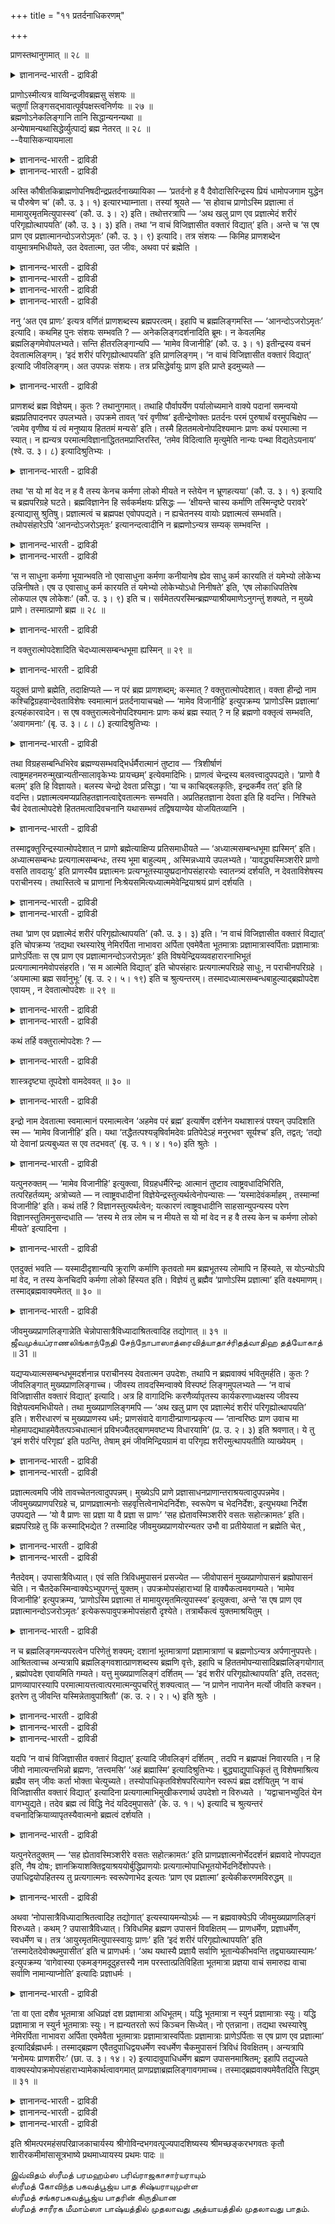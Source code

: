 +++
title = "११ प्रतर्दनाधिकरणम्"

+++

प्राणस्तथानुगमात् ॥ २८ ॥  
<details><summary>ज्ञानानन्द-भारती - द्राविडी</summary>

प्राणस्तदाअनुगमात् ॥ २८ ॥
</details>

प्राणोऽस्मीत्यत्र वाय्विन्द्रजीवब्रह्मसु संशयः ॥  
चतुर्णां लिङ्गसद्भावात्पूर्वपक्षस्त्वनिर्णयः ॥ २७ ॥  
ब्रह्मणोऽनेकलिङ्गानि तानि सिद्धान्यनन्यथा ॥  
अन्येषामन्यथासिद्धेर्व्युत्पाद्यं ब्रह्म नेतरत् ॥ २८ ॥  
--वैयासिकन्यायमाला

<details><summary>ज्ञानानन्द-भारती - द्राविडी</summary>

"पिराणऩाग इरुक्किऱेऩ्" ऎऩ्ऱविडत्तिल् सॊल्लप् पडुवदु वायुवा? इन्दिरऩा? जीवऩा? पिरह्ममा? ऎऩ्ऱु संसयम्। नाऩ्गिऱ्कुम् लिङ्गम् इरुप्पदाल् निर्णयिक्क मुडियादु ऎऩ्ऱुबूर्वबक्षम्।
</details>

<details><summary>ज्ञानानन्द-भारती - द्राविडी</summary>

पिरह्मत्तैक् काट्टुम् लिङ्गङ्गळ् पल इरुक्किऩ्ऱऩ। अवै वेऱु विदमाऩाल् पॊरुन्दादु। मऱ्ऱ लिङ्गङ्गळैयो वेऱु विदमाग (पिरह्मत्तिल्) पॊरुत्त मुडियुम्। आगैयाल् सॊल्लप्पडुवदु पिरह्ममे वेऱु ऎदुवुमिल्लै।
</details>

अस्ति कौषीतकिब्राह्मणोपनिषदीन्द्रप्रतर्दनाख्यायिका — ‘प्रतर्दनो ह वै दैवोदासिरिन्द्रस्य प्रियं धामोपजगाम युद्धेन च पौरुषेण च’ (कौ. उ. ३। १) इत्यारभ्याम्नाता। तस्यां श्रूयते — ‘स होवाच प्राणोऽस्मि प्रज्ञात्मा तं मामायुरमृतमित्युपास्स्व’ (कौ. उ. ३। २) इति। तथोत्तरत्रापि — ‘अथ खलु प्राण एव प्रज्ञात्मेदं शरीरं परिगृह्योत्थापयति’ (कौ. उ. ३। ३) इति। तथा ‘न वाचं विजिज्ञासीत वक्तारं विद्यात्’ इति। अन्ते च ‘स एष प्राण एव प्रज्ञात्मानन्दोऽजरोऽमृतः’ (कौ. उ. ३। ९) इत्यादि। तत्र संशयः — किमिह प्राणशब्देन वायुमात्रमभिधीयते, उत देवतात्मा, उत जीवः, अथवा परं ब्रह्मेति ।

<details><summary>ज्ञानानन्द-भारती - द्राविडी</summary>

(तिवोदासरुडैय पुत्तिरऩाऩ पिरदर्दऩऩ् इन्दिर लोगम् पोऩाऩ्। युत्तत्तिल् तऩक्कुप् पेरुदवि सॆय्द पिरदर्दऩऩिडम् मिगवुम् पिरीदिगॊण्ड इन्दिरऩ् नाऩ् उऩक्कु वरम् कॊडुक्किऱेऩ्। उऩक्कु ऎऩ्ऩ वेण्डुमो केळ्' ऎऩ्ऱाऩ् इदैक् केट्ट पिरदर्दऩऩ् 'मऩुष्यऩुक्कु ऎदै मिगवुम् हिदमाग नीर् ऎण्णुगिऱीरो अदै नीरे आलोसित्तु तीर्माऩित्तु ऎऩक्कु वरमागक्कॊडुम्, ऎऩ्ऱु सॊऩ्ऩाऩ्। अप्पॊऴुदु इन्दिरऩ् पिरदर्त्तऩऩुक्कु ‘ऎऩ्ऩैये अऱिन्दु कॊळ्। इदुदाऩ् मऩिदऩुक्कु मिगवुम् हिदमाग निऩैक्किऱेऩ्' ऎऩ्ऱु कूऱि मेलुम् उबदेसम् सॆय्गिऱाऩ्। 'नाऩ् पिराणऩाऩ पिरक्ञात्मावाग इरुक्किऱेऩ्। ऎऩ्ऩै आयुस् अमिरुदम् ऎऩ्ऱु उबासऩम् सॆय्' ऎऩ्ऱु इङ्गु पिराणबदत्ताल् कूऱप्पडुवदु वायुवा? इन्दिर तेवदैया? जीवऩा? पिरह्ममा? ऎऩ्ऱु सन्देहम्। इन्द नाल्वरुडैय लिङ्गङ्गळुम् इरुप्पदाल् इङ्गु तीर्माऩिक्क मुडियादु ऎऩ्ऱु पूर्वबक्षम्।
</details>

<details><summary>ज्ञानानन्द-भारती - द्राविडी</summary>

प्रह्म विषयमायुम् अनेगलिङ्गङ्गळ् इरुप्पदालुम् इवै प्रह्मम्। तविर वेऱु ऒरु इडत्तिलुम् पॊरुन्दाददालुम् मऱ्ऱवऱ्ऱिऩ् लिङ्गङ्गळ् पिरह्मत्तिलुम् पॊरुन्दक्कूडियदालुम् इङ्गु पिराण सप्तत्ताल् कुऱिप्पिडप्पडुवदु प्रह्मम्दाऩ् ऎऩ्ऱु सित्तान्दम्)।
</details>

<details><summary>ज्ञानानन्द-भारती - द्राविडी</summary>

कौषीदगी पिराह्मणत्तिलुळ्ळ उबनिषत्तिल् इन्दिरऩ् पिरदर्दऩऩ् विषयमाग कदैयिरुक्किऱदु; 'तिवोदासऩुडैय पुत्तिरऩ् पिरदर्दऩऩ् युत्तत् तिऩालुम् पौरुषत्तिऩालुम् इन्दिरऩुडैय पिरियमाऩ इडम् पोय्च्चेर्न्दाऩ्' ऎऩ्ऱु आरम्बित्तु सॊल्लप् पट्टिरुक्किऱदु। अदिल् ‘अवऩ्’ (इन्दिरऩ्) सॊऩ्ऩाऩ्- नाऩ् पिराणऩाग अऱिवु स्वरूबमाऩ आत्मावाग इरुक्किऱेऩ्। अव्विदमुळ्ळ ऎऩ्ऩै आयुस् अमिरुदम् ऎऩ्ऱु उबासऩै सॆय्' ऎऩ्ऱुम्, अप्पडिये मेलेयुम् ‘अऱिवु स्वरूबमाऩ आत्मावागिय पिराणऩे अल्लवा इन्द सरीरत्तै ऎडुत्तुनिऱुत्तुगिऱदु' (कौषीदगी ३-१२,३) ऎऩ्ऱुम्, अप्पडिये ‘वाक्कै अऱिन्दुगॊळ्ळादे, पेसुगिऱवऩै अऱियवुम्' ऎऩ्बदुम् मुदलाऩदुम्, कडैसियिलुम् ‘अऱिवु स्वरूबमाऩ आत्मावागिय अन्द इन्द पिराणऩे आऩन्दम्, जरैयिल्लाददु, मरणमिल्लाददु' (कौषीदगी ३-८) ऎऩ्बदु मुदलाऩदुम्, सॊल्लप्पडुगिऱदु।
</details>

<details><summary>ज्ञानानन्द-भारती - द्राविडी</summary>

अङ्गे सन्देहम्: इङ्गु पिराणऩ् ऎऩ्ऱ सप्तत्तिऩाल् वॆऱुम् वायु सॊल्लप्पडुगिऱदा, अल्लदु इन्दिर तेवदैया अल्लदु जीवऩा, अल्लदु परप्रह्ममा ऎऩ्ऱु।
</details>

ननु ‘अत एव प्राणः’ इत्यत्र वर्णितं प्राणशब्दस्य ब्रह्मपरत्वम्। इहापि च ब्रह्मलिङ्गमस्ति — ‘आनन्दोऽजरोऽमृतः’ इत्यादि। कथमिह पुनः संशयः सम्भवति ? — अनेकलिङ्गदर्शनादिति ब्रूमः। न केवलमिह ब्रह्मलिङ्गमेवोपलभ्यते। सन्ति हीतरलिङ्गान्यपि — ‘मामेव विजानीहि’ (कौ. उ. ३। १) इतीन्द्रस्य वचनं देवतात्मलिङ्गम्। ‘इदं शरीरं परिगृह्योत्थापयति’ इति प्राणलिङ्गम्। ‘न वाचं विजिज्ञासीत वक्तारं विद्यात्’ इत्यादि जीवलिङ्गम्। अत उपपन्नः संशयः। तत्र प्रसिद्धेर्वायुः प्राण इति प्राप्ते इदमुच्यते —

<details><summary>ज्ञानानन्द-भारती - द्राविडी</summary>

पिराण सप्तत्तिऱ्कु पिरह्मबरमायिरुक्कुम् तऩ्मै, ‘अदिऩालेये पिराणऩ्' (सूत्रम् २३) ऎऩ्ऱविडत्तिल् सॊल्लप्पट्टुविट्टदे? इङ्गेयुम् आऩन्दम् जरैयऱ्ऱदु, मरणमऱ्ऱदु ऎऩ्बदु मुदलाऩ पिरह्मलिङ्गमुम् इरुक्किऱदे? इङ्गु मऱुबडियुम् संसयम् ऎप्पडि एऱ्पडमुडियुम्? ऎऩ्ऱाल्, पलविद लिङ्गङ्गळ् काण्बदाल् ऎऩ्ऱु सॊल्गिऱोम्। इङ्गु वॆऱुम् पिरह्मलिङ्गम् मात्तिरम् काणविल्लै। मऱ्ऱवैगळिऩ् लिङ्गङ्गळुम् इङ्गे इरुक्किऩ्ऱऩ अल्लवा? “ऎऩ्ऩैये अऱिन्दुगॊळ् (३-१) ऎऩ्ऱुळ्ळ इन्दिरऩुडैय वसऩम् तेवदात्माविऱ्कु लिङ्गम्। इन्द सरीरत्तै ऎडुत्तु निऱुत्तुगिऱदु ऎऩ्बदु पिराणऩुक्कु लिङ्गम्। “वाक्कै अऱिन्दु कॊळ्ळादे। पेसुगिऱवऩै अऱियवुम्" ऎऩ्बदु मुदलियदु जीवऩुक्कु लिङ्गम् आगैयाल् संसयम् न्यायम्। अदिल् पिरसित्तियिरुप् पदाल् पिराणऩ् ऎऩ्बदु वायु ऎऩ्ऱु वरुम्बोदु सॊल्लप्पडुगिऱदु।
</details>

प्राणशब्दं ब्रह्म विज्ञेयम्। कुतः ? तथानुगमात्। तथाहि पौर्वापर्येण पर्यालोच्यमाने वाक्ये पदानां समन्वयो ब्रह्मप्रतिपादनपर उपलभ्यते। उपक्रमे तावत् ‘वरं वृणीष्व’ इतीन्द्रेणोक्तः प्रतर्दनः परमं पुरुषार्थं वरमुपचिक्षेप — ‘त्वमेव वृणीष्व यं त्वं मनुष्याय हिततमं मन्यसे’ इति। तस्मै हिततमत्वेनोपदिश्यमानः प्राणः कथं परमात्मा न स्यात्। न ह्यन्यत्र परमात्मविज्ञानाद्धिततमप्राप्तिरस्ति, ‘तमेव विदित्वाति मृत्युमेति नान्यः पन्था विद्यतेऽयनाय’ (श्वे. उ. ३। ८) इत्यादिश्रुतिभ्यः ।

<details><summary>ज्ञानानन्द-भारती - द्राविडी</summary>

पिराणऩ् ऎऩ्ऱसप्तत्तिऩाल् सॊल्लप्पडुवदु पिरह्मम् ऎऩ्ऱु अऱियवेण्डुम्, एऩ्? ‘अव्विदम् ऒत्तु वरुवदाल्' अप्पडिये मुऩ्बिऩ् आलोसिक्कुम् पोदु वाक्कियत्तिलुळ्ळ पदङ्गळिऩ् अर्त्तङ्गळ् ऒत्तिरुप् पदाल् पिरह्मत्तै ऎडुत्तुच्चॊल्वदागवे अऱियप् पडुगिऱदु। आरम्बत्तिलो ‘वरम् केट्टुक्कॊळ्' ऎऩ्ऱु इन्दिरऩाल् सॊल्लप्पट्ट पिरदर्दऩऩ् उत्तममाऩ पुरुषार्त्तत्तै वरमागक् कण्डाऩ्,’ ‘मऩुष्यऩुक्कु उत्तममाऩ हिदमाग ताङ्गळ् ऎदै निऩैक्किऱीर्गळो अदै ताङ्गळे ऎऩक्काग वरित्तुक्कॊळ्ळवुम्', ऎऩ्ऱु। अवऩुक्कु उत्तममाऩ हिदमाग उबदेसिक्कप्पडुम् पिराणऩ् परमात्मा इल्लामल् ऎप्पडियिरुक्कमुडियुम्? परमात्माविऩ् ञाऩत्तै तविर वेऱु इडत्तिल् उत्तममाऩ हिदम् अडैवदु किडैयादु ऎऩ्ऱु पिरसित्तम्, अवरैये अऱिन्दु मरणत्तैक् कडक्किऱाऩ्, (मोक्षत्तै) अडैवदऱ्कु वेऱुवऴि किडैयादु’ (सुवेदा ३-८) ऎऩ्बदु मुदलाऩ सुरुदिगळिऩाल्।
</details>

तथा ‘स यो मां वेद न ह वै तस्य केनच कर्मणा लोको मीयते न स्तेयेन न भ्रूणहत्यया’ (कौ. उ. ३। १) इत्यादि च ब्रह्मपरिग्रहे घटते। ब्रह्मविज्ञानेन हि सर्वकर्मक्षयः प्रसिद्धः — ‘क्षीयन्ते चास्य कर्माणि तस्मिन्दृष्टे परावरे’ इत्याद्यासु श्रुतिषु। प्रज्ञात्मत्वं च ब्रह्मपक्ष एवोपपद्यते। न ह्यचेतनस्य वायोः प्रज्ञात्मत्वं सम्भवति। तथोपसंहारेऽपि ‘आनन्दोऽजरोऽमृतः’ इत्यानन्दत्वादीनि न ब्रह्मणोऽन्यत्र सम्यक् सम्भवन्ति ।

<details><summary>ज्ञानानन्द-भारती - द्राविडी</summary>

अप्पडिये “ऎन्द अवऩ् ऎऩ्ऩै अऱिगिऱाऩो, अवऩुडैय लोगम् (मोक्षम्), ऎव्विद कर्मावि ऩालेयुम् कॆडुक्कप्पडुवदिल्लै, तिरुट्टिऩालुम् इल्लै, कर्प्पत्तै सेदिप्पदिऩालुम् इल्लै” (कौषीदगी ३-१) ऎऩ्बदु मुदलाऩदुम् पिरह्मत्तै ऎडुत्तुक्कॊण्डाल्दाऩ् पॊरुन्दुम्। पिरह्म ञाऩत्तिऩालो ऎल्ला कर्माक्कळुक्कुम् नासमॆऩ्बदु पिरसित्तम्। "अन्द मेलुक्कुम् मेलाऩ अदु अऱियप्पट्टाल् इवऩुडैय कर्माक्कळ् क्षयित्तु विडुगिऩ्ऱऩ" (मुण्डग २-२-८) ऎऩ्बदु मुदलाऩ सुरुदिगळिल्
</details>

<details><summary>ज्ञानानन्द-भारती - द्राविडी</summary>

अऱिवै स्वरूबमायुडैय तऩ्मैयुम् पिरह्मम् ऎऩ्गिऱबक्षत्तिल्दाऩ् पॊरुत्तमागुम्। असेदऩमायुळ्ळ वायुविऱ्कु अऱिवै स्वरूबमायुडैय तऩ्मै सम्बविक्कादु अल्लवा? अप्पडिये मुडिविलुम् ‘आऩन्दम्, जरैयऱ्ऱदु, मरणमऱ्ऱदु’ ऎऩ्ऱु आऩन्दमायिरुक्कुम् तऩ्मै मुदलियवै पिरह्मत् तिऱ्कु वेऱायुळ्ळ इडत्तिल् सम्बविक्कादु।
</details>

‘स न साधुना कर्मणा भूयान्भवति नो एवासाधुना कर्मणा कनीयानेष ह्येव साधु कर्म कारयति तं यमेभ्यो लोकेभ्य उन्निनीषते। एष उ एवासाधु कर्म कारयति तं यमेभ्यो लोकेभ्योऽधो निनीषते’ इति, ‘एष लोकाधिपतिरेष लोकपाल एष लोकेशः’ (कौ. उ. ३। ९) इति च। सर्वमेतत्परस्मिन्ब्रह्मण्याश्रीयमाणेऽनुगन्तुं शक्यते, न मुख्ये प्राणे। तस्मात्प्राणो ब्रह्म ॥ २८ ॥

<details><summary>ज्ञानानन्द-भारती - द्राविडी</summary>

'अवर् नल्ल कर्माविऩाल् पॆरियवरावदिल्लै, कॆट्ट कर्माविऩालुम् सिऱियवरावदिल्लै। ऎवऩै इन्द लोगङ्गळिलिरुन्दु मेले अऴैत्तुच् चॆल्ल निऩैक्किऱारो, अवऩै इवर्दाऩ् नल्ल कर्मावैच् चॆय्युम्बडि सॆय्गिऱार्। ऎवऩै इन्द लोगङ्गळि लिरुन्दु कीऴे अऴैत्तुच्चॆल्ल निऩैक्किऱारो, इवरेदाऩ् कॆट्ट कर्मावै सॆय्युम्बडिच् चॆय्गिऱार्' ऎऩ्ऱुम् ‘इवर् लोगङ्गळुक्कु अदिबदि, इवर् लोगङ्गळुक्कु ईसुवरर्' (कौषीदगी ३-८) ऎऩ्ऱुम् इदु ऎल्लाम् परबिरह्मत्तै ऎडुत्तुक्कॊण्डाल्दाऩ् ऒत्तुप्पोगमुडियुम्; मुक्कियमाऩ पिराणऩै ऎडुत्तुक् कॊण्डाल् मुडियादु। आगैयाल् 'पिराणऩ्' ऎऩ्बदु पिरह्मम्।
</details>

न वक्तुरात्मोपदेशादिति चेदध्यात्मसम्बन्धभूमा ह्यस्मिन् ॥ २९ ॥  
<details><summary>ज्ञानानन्द-भारती - द्राविडी</summary>

न वक्तुरात्मोबदेसादिदि सेदत्यात्मसम्बन्दबूमाह्यसमिन् ॥ २९ ॥
</details>

यदुक्तं प्राणो ब्रह्मेति, तदाक्षिप्यते — न परं ब्रह्म प्राणशब्दम्; कस्मात् ? वक्तुरात्मोपदेशात्। वक्ता हीन्द्रो नाम कश्चिद्विग्रहवान्देवताविशेषः स्वमात्मानं प्रतर्दनायाचचक्षे — ‘मामेव विजानीहि’ इत्युपक्रम्य ‘प्राणोऽस्मि प्रज्ञात्मा’ इत्यहंकारवादेन। स एष वक्तुरात्मत्वेनोपदिश्यमानः प्राणः कथं ब्रह्म स्यात् ? न हि ब्रह्मणो वक्तृत्वं सम्भवति, ‘अवागमनाः’ (बृ. उ. ३। ८। ८) इत्यादिश्रुतिभ्यः ।

<details><summary>ज्ञानानन्द-भारती - द्राविडी</summary>

पूर्वबक्षम्: पिराणऩ् ऎऩ्बदु पिरह्मम् ऎऩ्ऱु ऎदु सॊल्लप्पट्टदो, अदु आक्षेबिक्कप्पडुगिऱदु। पिराणसप्तत्ताल् सॊल्लप्पडुवदु परबिरह्मम् इल्लै। एऩ्? सॊल्लुगिऱवऩुडैय आत्मावै उबदेसित् तिरुप्पदाल् सॊल्लुगिऱवऩ्, इन्दिरऩ् ऎऩ्ऱु पिरसित्तमाऩ सरीरत्तुडऩ् कूडिय कुऱिप्पिट्ट ऒरु तेवदै, इवऩ् ‘ऎऩ्ऩैये उबासऩै सॆय्' ऎऩ्ऱु आरम्बित्तु 'ञाऩस्वरूबमागिय पिराणऩाग नाऩ् इरुक् किऱेऩ्' ऎऩ्ऱु नाऩ् ऎऩ्ऱु सॊल्लिक्कॊण्डु पिरदर्दऩ ऩुक्कु तऩ् आत्मावै सॊऩ्ऩाऩ्। सॊल्लुगिऱ वऩुडैय आत्मावाग उबदेसिक्कप्पडुम् पिराणऩागिय अन्द इवऩे पिरह्ममाग ऎप्पडियिरुक्कमुडियुम्? पिरह्मत्तिऱ्को सॊल्लुगिऱवऩ् ऎऩ्ऱ तऩ्मै सम्बविक्कादु, 'वाक्कु इल्लादवर्, मऩस् इल्लादवर्' (पिरुहत् ३-८-८) ऎऩ्बदु मुदलाऩ सुरुदिगळिलिरुन्दु।
</details>

तथा विग्रहसम्बन्धिभिरेव ब्रह्मण्यसम्भवद्भिर्धर्मैरात्मानं तुष्टाव — ‘त्रिशीर्षाणं त्वाष्ट्रमहनमरुन्मुखान्यतीन्सालावृकेभ्यः प्रायच्छम्’ इत्येवमादिभिः। प्राणत्वं चेन्द्रस्य बलवत्त्वादुपपद्यते। ‘प्राणो वै बलम्’ इति हि विज्ञायते। बलस्य चेन्द्रो देवता प्रसिद्धा। ‘या च काचिद्बलकृतिः, इन्द्रकर्मैव तत्’ इति हि वदन्ति। प्रज्ञात्मत्वमप्यप्रतिहतज्ञानत्वाद्देवतात्मनः सम्भवति। अप्रतिहतज्ञाना देवता इति हि वदन्ति। निश्चिते चैवं देवतात्मोपदेशे हिततमत्वादिवचनानि यथासम्भवं तद्विषयाण्येव योजयितव्यानि ।

<details><summary>ज्ञानानन्द-भारती - द्राविडी</summary>

अप्पडिये पिरह्मत्तिल् सम्बविक्सक्कूडाददाय् विक्रहत्तुडऩ् सम्बन्दमुळ्ळवैगळाय् उळ्ळ तर्मङ्गळिऩालेये 'त्वष्टाविऩ् पुत्तिरऩाऩ मूऩ्ऱु तलैयुळ्ळवऩै (विसुवरूबऩ् ऎऩ्ऱ पिराह्मणऩै) कॊऩ्ऱेऩ्; वेदान्द विसारम् सॆय्यादयदिगळै ओनाय्गळुक्कुक् कॊडुत्तेऩ् ऎऩ्ऱिव्विदम् मुदलाऩ वैगळाल् तऩ्ऩै स्तोत्तिरम् सॆय्दुगॊण्डाऩ्। इन्दिरऩुक्कु पलमुळ्ळवऩायिरुक्कुम् तऩ्मैयिरुप् पदाल् पिराणऩायिरुप्पदुम् पॊरुन्दुम्; 'पिराणऩे पलम्” ऎऩ्ऱु अऱियप्पडुगिऱदु; पलत्तिऱ्कु इन्दिरऩ् तेवदै ऎऩ्बदु पिरसित्तम्। एदावदु पलत्तिऩ् कार्यमाग इरुन्दाल् अदु इन्दिरऩुडैय सॆय्गैदाऩ् ऎऩ्ऱु (उलगत्तिलुम्) सॊल्लुगिऱार्गळ् अल्लवा? इव्विदम् तेवदात्मावुक्कुत्ताऩ् उबदेसमॆऩ्ऱु निच्चयिक्कुम् पोदु, उत्तममाऩ हिदम् मुदलाऩ वसऩङ्गळ् अदु विषयमाऩवै ताऩ् ऎऩ्ऱु उसिदम् पोल् सेर्त्तुक् कॊळ्ळ वेण्डियवै।
</details>

तस्माद्वक्तुरिन्द्रस्यात्मोपदेशात् न प्राणो ब्रह्मेत्याक्षिप्य प्रतिसमाधीयते — ‘अध्यात्मसम्बन्धभूमा ह्यस्मिन्’ इति। अध्यात्मसम्बन्धः प्रत्यगात्मसम्बन्धः, तस्य भूमा बाहुल्यम् , अस्मिन्नध्याये उपलभ्यते। ‘यावद्ध्यस्मिञ्शरीरे प्राणो वसति तावदायुः’ इति प्राणस्यैव प्रज्ञात्मनः प्रत्यग्भूतस्यायुष्प्रदानोपसंहारयोः स्वातन्त्र्यं दर्शयति, न देवताविशेषस्य पराचीनस्य। तथास्तित्वे च प्राणानां निःश्रेयसमित्यध्यात्ममेवेन्द्रियाश्रयं प्राणं दर्शयति ।

<details><summary>ज्ञानानन्द-भारती - द्राविडी</summary>

आगैयाल् सॊल्लुगिऱ इन्दिरऩुडैय आत्मावै उबदेसित्तिरुप्पदिऩाल् ‘पिराणऩ्’ ऎऩ्बदु पिरह्मम् इल्लै।
</details>

<details><summary>ज्ञानानन्द-भारती - द्राविडी</summary>

सित्तान्दम्: ऎऩ्ऱु आसेषिबित्तुविट्टु, “आत्मा विषयमाऩ सम्बन्दम् इदिल् अदिगमिरुप्पदाल्” ऎऩ्ऱु समादाऩम् सॊल्लप्पडुगिऱदु। 'आत्मा विषयमाऩ सम्बन्दम्', उळ्ळेयिरुक्कुम् पिरत्यगात्माविऩ् सम्बन्दम्। अदऱ्कु पूमा अदिगमायिरुप्पदु; इन्द अत्यायत्तिल् काणप्पडुगिऱदु। “ऎदुवरै इन्द सरीरत्तिल् पिराणऩ् वसिक्किऱाऩो, अदुवरै आयुस्” ऎऩ्ऱु ञाऩस्वरूबऩाऩ उळ्ळे इरुप्पदाऩ पिराणऩुक्के आयुसैक्कॊडुप्पदिलुम् निऱुत्तुवदिलुम् स्वादन्दिरि यत्तैक्काट्टुगिऱदु; वॆळियिलुळ्ळ ऒरुविद तेवदैक्कुम् इल्लै। अप्पडिये अदु इरुन्दाल्दाऩ् इन्दिरियङ्गळुक्कु क्षेमम् ऎऩ्ऱु सरीरसम्बन्दमागवे इन्दिरियङ्गळुक्कु आसिरयमाग पिराणऩैक्काट्टुगिऱदु।
</details>

तथा ‘प्राण एव प्रज्ञात्मेदं शरीरं परिगृह्योत्थापयति’ (कौ. उ. ३। ३) इति। ‘न वाचं विजिज्ञासीत वक्तारं विद्यात्’ इति चोपक्रम्य ‘तद्यथा रथस्यारेषु नेमिरर्पिता नाभावरा अर्पिता एवमेवैता भूतमात्राः प्रज्ञामात्रास्वर्पिताः प्रज्ञामात्राः प्राणेऽर्पिताः स एष प्राण एव प्रज्ञात्मानन्दोऽजरोऽमृतः’ इति विषयेन्द्रियव्यवहारारनाभिभूतं प्रत्यगात्मानमेवोपसंहरति। ‘स म आत्मेति विद्यात्’ इति चोपसंहारः प्रत्यगात्मपरिग्रहे साधुः, न पराचीनपरिग्रहे । ‘अयमात्मा ब्रह्म सर्वानुभूः’ (बृ. उ. २। ५। १९) इति च श्रुत्यन्तरम्। तस्मादध्यात्मसम्बन्धबाहुल्याद्ब्रह्मोपदेश एवायम् , न देवतात्मोपदेशः ॥ २९ ॥

<details><summary>ज्ञानानन्द-भारती - द्राविडी</summary>

अप्पडिये, “पिरक्ञात्मावाऩ पिराणऩ्दाऩ् इन्द सरीरत्तै ऎडुत्तु निऱुत्तुगिऱदु” ऎऩ्ऱुम्, “वाक्कै अऱिन्दु कॊळ्ळादे, पेसुगिऱवऩै अऱियवुम्" ऎऩ्ऱुम् आरम्बित्तु ‘ऎप्पडि रदत्तिऩुडैय आरक्काल्गळिल् नेमि (वट्टै) अमैक्कप् पट्टिरुक्किऱदो, आरक्काल्गळ् नाबियिल् (कुडत्तिल्) अमैक्कप्पट्टिरुक्किऩ्ऱऩवो, इप्पडिये इन्द ‘पूदमात्तिरैगळ्' 'पिरक्ञामात्तिरै कळिलुम्, पिरक्ञा मात्तिरैगळ् पिराणऩिलुम् अमैक्कप् पट्टिरुक्किऩ्ऱऩ। अन्द पिरक्ञात्मावाऩ इन्द पिराणऩे' आऩन्दम् जरैयऱ्ऱदु मरणमऱ्ऱदु' ऎऩ्ऱु विषयङ्गळ् इन्दिरियङ्गळ् इवैगळिऩ् वियव हारमागिय आरक्काल्गळुक्कु नाबि पोलुळ्ळ उळ्ळेयुळ्ळ आत्मावैये कडैसियिल् सॊल्लि मुडिक्किऱदु। ‘अवर् ऎऩ् आत्मा ऎऩ्ऱु अऱियवुम्' ऎऩ्ऱु मुडिप्पदुम् उळ्ळेयुळ्ळ आत्मावै ऎडुत्तुक् कॊण्डाल्दाऩ् सरियागुम्। वॆळियिलुळ्ळदै ऎडुत्तुक्कॊण्डाल् सरियागादु। 'इन्द आत्मा ऎल्ला वऱ्ऱैयुम् अऩुबविक्कुम् (ऎल्लावऱ्ऱिलुम् कूडवेयि रुक्कुम्) पिरह्मम्' ऎऩ्ऱु वेऱु सुरुदियुम् इरुक्किऱदु।
</details>

<details><summary>ज्ञानानन्द-भारती - द्राविडी</summary>

आगैयाल् आत्मा विषयमाऩ सम्बन्दम् अदिगमायिरुप्पदाल्, इदु पिरह्मत्तै उबदेसिप्पदु ताऩ्; तेवदात्माविऩ् उबदेसमिल्लै
</details>

कथं तर्हि वक्तुरात्मोपदेशः ? —

<details><summary>ज्ञानानन्द-भारती - द्राविडी</summary>

अप्पडियाऩाल्, सॊल्लुगिऱवऩ् तऩ्ऩैये उबदेसम् सॆय्ददु ऎप्पडि?
</details>

शास्त्रदृष्ट्या तूपदेशो वामदेववत् ॥ ३० ॥  
<details><summary>ज्ञानानन्द-भारती - द्राविडी</summary>

सास्त्रत्रुष्ट्या तूबदेसो वामदेववत् ॥ ३० ॥
</details>

इन्द्रो नाम देवतात्मा स्वमात्मानं परमात्मत्वेन ‘अहमेव परं ब्रह्म’ इत्यार्षेण दर्शनेन यथाशास्त्रं पश्यन् उपदिशति स्म — ‘मामेव विजानीहि’ इति। यथा ‘तद्धैतत्पश्यन्नृषिर्वामदेवः प्रतिपेदेऽहं मनुरभवꣳ सूर्यश्च’ इति, तद्वत्; ‘तद्यो यो देवानां प्रत्यबुध्यत स एव तदभवत्’ (बृ. उ. १। ४। १०) इति श्रुतेः ।

<details><summary>ज्ञानानन्द-भारती - द्राविडी</summary>

इन्दिरऩ् ऎऩ्ऱु पिरसित्तमायुळ्ळ तेवदात्मा आर्षमाऩ (जऩ्मसित्तमाऩ) ञाऩत्तिऩाल् 'नाऩे परबिरह्मम् ऎऩ्ऱु सास्तिरत्तिल् सॊल्लियबडि अऱिन्दवऩाय् तऩ् आत्मावै परमात्मावाग उबदेसम् सॆय्दाऩ्। 'ऎऩ्ऩैये अऱिन्दुगॊळ्' ऎऩ्ऱु। ऎप्पडि अन्द इदै अऱिन्द वामदेवरिषि नाऩ् मऩुवाग इरुन्देऩ्, सूर्यऩागवुम् इरुन्देऩ् ऎऩ्ऱु अऱिन्दार् ऎऩ्बदो, अदैप्पोल ‘अदै तेवर्गळुक्कुळ् ऎवर् ऎवर् अऱिन्दारो अवरे अदुवाग आगिविट्टार्' (पिरुहत् १-४-१०) ऎऩ्ऱ सुरुदियिऩाल्।
</details>

यत्पुनरुक्तम् — ‘मामेव विजानीहि’ इत्युक्त्वा, विग्रहधर्मैरिन्द्रः आत्मानं तुष्टाव त्वाष्ट्रवधादिभिरिति, तत्परिहर्तव्यम्; अत्रोच्यते — न त्वाष्ट्रवधादीनां विज्ञेयेन्द्रस्तुत्यर्थत्वेनोपन्यासः — ‘यस्मादेवंकर्माहम् , तस्मान्मां विजानीहि’ इति। कथं तर्हि ? विज्ञानस्तुत्यर्थत्वेन; यत्कारणं त्वाष्ट्रवधादीनि साहसान्युपन्यस्य परेण विज्ञानस्तुतिमनुसन्दधाति — ‘तस्य मे तत्र लोम च न मीयते स यो मां वेद न ह वै तस्य केन च कर्मणा लोको मीयते’ इत्यादिना ।

<details><summary>ज्ञानानन्द-भारती - द्राविडी</summary>

‘ऎऩ्ऩैये अऱिन्दुगॊळ्’ ’ऎऩ्ऱु सॊल्लि विट्टु, त्वष्टाविऩ् पुत्तिरऩै वदम् सॆय्ददु मुदलियवैगळाल् सरीर तर्मङ्गळोडु कूडवे इन्दिरऩ् तऩ्ऩै स्तोत्रम् सॆय्दुगॊण्डाऩे, ऎऩ्ऱु ऎदु सॊल्लप्पट्टदो, अदुवुम् परिहरिक्कप्पडवेण्डुम्। अदिल् सॊल्गिऱोम्। त्वष्टाविऩ् पुत्तिरऩैक् कॊऩ्ऱदु मुदलियवैगळिऩ् विस्तरिप्पु अऱिय वेण्डिय इन्दिरऩुडैय स्तुदियै पिरयोजऩमायु टैयदल्ल, ‘नाऩ् इव्विद कार्यम् सॆय्दवऩ् आगैयाल् ऎऩ्ऩै अऱिन्दुगॊळ्' ऎऩ्ऱु। अप्पडियाऩाल् ऎप्पडि? अऱिविऩ् स्तुदियै पिरयोजऩमायुडैयदाग। एऩॆऩ्ऱाल्, त्वाष्ट्रवदम् मुदलाऩ साहसमाऩ कार्यङ्गळै सॊल्लिविट्टु, मेलुळ्ळ वाक्कियत्तिऩाल् अऱिविऩुडैय स्तुदियै ऎडुत्तुक्काट्टुगिऱार्। “अव्विदमुळ्ळ ऎऩक्कु अव्विषयत्तिल् लोमम् कूडगॆडुदल् अडैयविल्लै। ऎवऩ् ऎऩ्ऩै अऱिगिऱाऩो अवऩुडैय लोगमुम् ऎव्विद कर्माविऩालुम् कॆडुबडादु ” ऎऩ्ऱु।
</details>

एतदुक्तं भवति — यस्मादीदृशान्यपि क्रूराणि कर्माणि कृतवतो मम ब्रह्मभूतस्य लोमापि न हिंस्यते, स योऽन्योऽपि मां वेद, न तस्य केनचिदपि कर्मणा लोको हिंस्यत इति। विज्ञेयं तु ब्रह्मैव ‘प्राणोऽस्मि प्रज्ञात्मा’ इति वक्ष्यमाणम्। तस्माद्ब्रह्मवाक्यमेतत् ॥ ३० ॥

<details><summary>ज्ञानानन्द-भारती - द्राविडी</summary>

इदु सॊऩ्ऩदाग आगिऱदु। इव्विदमाऩ क्रूरमाऩ कर्माक्कळै सॆय्दालुम् पिरह्ममागिविट्ट ऎऩक्कु लोमम् कूड ऎन्दक् कारणत्तिऩाल् हिंसिक्कप्पड विल्लैयो, अदऩाल् वेऱु ऎवऩ् ऎऩ्ऩै अऱिगिऱा ऩो अवऩुडैय लोगमुम् ऎव्विद कर्माविऩालुम् हिंसिक्कप्पडादु ऎऩ्ऱु। 'पिरक्ञात् मावागिय पिराण ऩाय् नाऩ् इरुक्किऱेऩ्' ऎऩ्ऱु उबदेसिक्कप्पोगुम् अऱिय वेण्डिय विषयमो पिरह्मम्दाऩ्। आगैयाल् इदु पिरह्मत्तैक् कुऱिक्कुम् वाक्कियम्।
</details>

जीवमुख्यप्राणलिङ्गान्नेति चेन्नोपासात्रैविध्यादाश्रितत्वादिह तद्योगात् ॥ ३१ ॥  
ஜீவமுக்யப்ராணலிங்காந்நேதி சேந்நோபாஸாத்ரைவித்யாதாச்ரிதத்வாதிஹ தத்யோகாத் ॥ 31 ॥

यद्यप्यध्यात्मसम्बन्धभूमदर्शनान्न पराचीनस्य देवतात्मन उपदेशः, तथापि न ब्रह्मवाक्यं भवितुमर्हति। कुतः ? जीवलिङ्गात् मुख्यप्राणलिङ्गाच्च। जीवस्य तावदस्मिन्वाक्ये विस्पष्टं लिङ्गमुपलभ्यते — ‘न वाचं विजिज्ञासीत वक्तारं विद्यात्’ इत्यादि। अत्र हि वागादिभिः करणैर्व्यापृतस्य कार्यकरणाध्यक्षस्य जीवस्य विज्ञेयत्वमभिधीयते। तथा मुख्यप्राणलिङ्गमपि — ‘अथ खलु प्राण एव प्रज्ञात्मेदं शरीरं परिगृह्योत्थापयति’ इति। शरीरधारणं च मुख्यप्राणस्य धर्मः; प्राणसंवादे वागादीन्प्राणान्प्रकृत्य — ‘तान्वरिष्ठः प्राण उवाच मा मोहमापद्यथाहमेवैतत्पञ्चधात्मानं प्रविभज्यैतद्बाणमवष्टभ्य विधारयामि’ (प्र. उ. २। ३) इति श्रवणात्। ये तु ‘इमं शरीरं परिगृह्य’ इति पठन्ति, तेषाम् इमं जीवमिन्द्रियग्रामं वा परिगृह्य शरीरमुत्थापयतीति व्याख्येयम् ।

<details><summary>ज्ञानानन्द-भारती - द्राविडी</summary>

पूर्वबक्षम्: आत्मा विषयमाऩ सम्बन्दम् अदिगमागक् काणुवदाल् वॆळियिलुळ्ळ तेवदात् मावैप्पऱ्ऱि उबदेसम् इल्लै ऎऩ्ऱिरुन्दबोदिलुम्, अप्पॊऴुदुम् कूड पिरह्मत्तैक् कुऱिक्कुम् वाक्कियमाग आगादु। एऩ्? जीवलिङ्गम् इरुप्पदिऩालुम्, मुक्किय पिराणलिङ्गम् इरुप्पदिऩालुम्। इन्द वाक्कियत्तिलो वॆगु तॆळिवाग जीवऩुडैय लिङ्गम् काणप्पडुगिऱदु, ‘वाक्कै अऱिन्दुगॊळ्ळादे, पेसुगिऱवऩै अऱियवुम्' ऎऩ्बदु मुदलाऩदु। इङ्गे वाक्कु मुदलाऩ करुविगळैक् कॊण्डु वेलै सॆय्गिऱ, सरीरम्, इन्दिरियम् इवैगळुक्कु यजमाऩऩाऩ जीवऩुक्कु अऱियप्पड वेण्डिय तऩ्मै सॊल्लप्पट्टिरुक्किऱदु।
</details>

<details><summary>ज्ञानानन्द-भारती - द्राविडी</summary>

अप्पडिये मुक्किय पिराणऩुडैय लिङ्गमुम् ‘पिरक्ञात्मावागिय पिराणऩ्दाऩ् इन्द सरीरत्तै ऎडुत्तु निऱुत्तुगिऱदु' ऎऩ्ऱिरुक्किऱदु। सरीरत्तै तरिप्पदो मुक्किय पिराणऩुडैय तर्मम्। पिराण संवादत्तिल् वाक्कु मुदलाऩ पिराणऩ्गळैक् कुऱित्तु 'अवैगळैप् पार्त्तु उत्तममाऩ पिराणऩ् सॊल्लिऱ्ऱु, मोहत्तै अडैयादीर्गळ्, नाऩ्दाऩ् ऎऩ्ऩै ऐन्दुविदमागच् चॆय्दु कॊण्डु निलैयऱ्ऱ इन्द सरीरत्तै निऱुत्ति तरित्तुक् कॊण्डिरुक्किऱेऩ्' ऎऩ्ऱु सॊल्लियिरुप्पदाल्, ऎवर्गळ् ‘इदैयुम् सरीरत्तैयुम् ऎडुत्तु’ ऎऩ्ऱु पाडम् सॊल्गिऱार्गळो अवर्गळुक्कु इन्द जीवऩैयो इन्दिरिय समूहत्तैयो ऎडुत्तुक्कॊण्डु सरीरत्तै निऱुत्तुगिऱदु ऎऩ्ऱु वियाक्याऩम् सॆय्य वेण्डुम्।
</details>

प्रज्ञात्मत्वमपि जीवे तावच्चेतनत्वादुपपन्नम्। मुख्येऽपि प्राणे प्रज्ञासाधनप्राणान्तराश्रयत्वादुपपन्नमेव। जीवमुख्यप्राणपरिग्रहे च, प्राणप्रज्ञात्मनोः सहवृत्तित्वेनाभेदनिर्देशः, स्वरूपेण च भेदनिर्देशः, इत्युभयथा निर्देश उपपद्यते — ‘यो वै प्राणः सा प्रज्ञा या वै प्रज्ञा स प्राणः’ ‘सह ह्येतावस्मिञ्शरीरे वसतः सहोत्क्रामतः’ इति। ब्रह्मपरिग्रहे तु किं कस्माद्भिद्येत ? तस्मादिह जीवमुख्यप्राणयोरन्यतर उभौ वा प्रतीयेयातां न ब्रह्मेति चेत् ,

<details><summary>ज्ञानानन्द-भारती - द्राविडी</summary>

पिरक्ञात्मावायिरुक्कुम् तऩ्मैयुम्, सेदऩऩा यिरुप्पदाल्, जीवऩिडत्तिल् पॊरुत्तमायुळ्ळदे। अऱिविऱ्कु सादऩमायुळ्ळ मऱ्ऱ पिराणऩ्गळुक्कु (इन्दिरियङ्गळुक्कु) आसिरयमायिरुप्पदाल्, मुक्किय पिराणऩिलुम् पॊरुत्तम्दाऩ्।
</details>

<details><summary>ज्ञानानन्द-भारती - द्राविडी</summary>

जीवऩैयुम् मुक्किय पिराणऩैयुम् ऎडुत्तुक् कॊळ्ळुम् पक्षत्तिल्, पिराणऩ् पिरक्ञात्मा इरण्डिऱ् कुम् कूडवेयिरुक्कुम् तऩ्मैयिऩाल् पेदमिल्लामल् सॊल्लुदल्, स्वरूबत्तिऩाल् पेदत्तैच् चॊल्लुदल्, आग इरण्डु विदमागवुम् सॊल्लुदल् पॊरुन्दुम्, 'ऎदुवे पिराणऩो अदुबिरक्ञै, ऎदुवे पिरक्ञैयो अदु पिराणऩ्, इन्द इरण्डुमे इन्;द सरीरत्तिल् सेर्न्दु वसिक्किऩ्ऱऩ। सेर्न्दे वॆळिक्किळम्बुगिऩ्ऱऩ।' ऎऩ्ऱु। पिरह्मत्तै ऎडुत्तुक्कॊण्डालो, ऎदु अदिलिरुन्दु वेऱुबडुम्? आगैयाल् इङ्गे, जीवऩ् मुक्किय पिराणऩ् इवैगळुक्कुळ् एदेऩुम् ऒऩ्ऱु, अल्लदु इरण्डुमेयो, अऱियप्पडलामे तविर, पिरह्मम् इल्लै, ऎऩ्ऱाल्।
</details>

नैतदेवम्। उपासात्रैविध्यात्। एवं सति त्रिविधमुपासनं प्रसज्येत — जीवोपासनं मुख्यप्राणोपासनं ब्रह्मोपासनं चेति। न चैतदेकस्मिन्वाक्येऽभ्युपगन्तुं युक्तम्। उपक्रमोपसंहाराभ्यां हि वाक्यैकत्वमवगम्यते। ‘मामेव विजानीहि’ इत्युपक्रम्य, ‘प्राणोऽस्मि प्रज्ञात्मा तं मामायुरमृतमित्युपास्स्व’ इत्युक्त्वा, अन्ते ‘स एष प्राण एव प्रज्ञात्मानन्दोऽजरोऽमृतः’ इत्येकरूपावुपक्रमोपसंहारौ दृश्येते। तत्रार्थैकत्वं युक्तमाश्रयितुम् ।

<details><summary>ज्ञानानन्द-भारती - द्राविडी</summary>

सित्तान्दम्: इदु इप्पडियल्ल, 'उबासऩै मूऩ्ऱु विदमागिविडुमाऩदिऩाल्' इव्विदमिरुक्कुमे याऩाल्, उबासऩै, जीवऩे उबासिप्पदु, मुक्कियप् पिराणऩै उबासिप्पदु, पिरह्मत्तै उबासिप्पदु, ऎऩ्ऱु मूऩ्ऱुविदमॆऩ्ऱु एऱ्पडुम्; वाक्कियम् ऒऩ्ऱा यिरुक्कैयिल्, इदै ऒप्पुक् कॊळ्वदोयुक्तमिल्लै। आरम्बम् मुडिवु इव्विरण्डिलिरुन्दुम् वाक्कियम् ऒऩ्ऱु ऎऩ्ऱु अऱियप्पडुगिऱदल्लवा? 'ऎऩ्ऩैये अऱिन्दु कॊळ्' ऎऩ्ऱु आरम्बित्तु, 'पिरक्ञादमावाऩ पिराणऩाग नाऩ् इरुक्किऱेऩ्। अन्द ऎऩ्ऩै आयुस् अमिरुदम् ऎऩ्ऱु उबासऩै सॆय्' ऎऩ्ऱु सॊल्लिविट्टु, मुडिविल् अन्द इन्द पिरक्ञात्मावाऩ पिराणऩे आऩन्दम्, जरैयऱ्ऱदु, मरणमऱ्ऱदु ऎऩ्ऱु ऒरे मादिरियाग आरम्बमुम् मुडिवुम् काणप्पडुगिऩ्ऱऩ। अप्पडियिरुक् कैयिल्, ऒरे अर्त्तमुळ्ळदॆऩ्ऱु ऎडुत्तुक् कॊळ्वदु उसिदम्।
</details>

न च ब्रह्मलिङ्गमन्यपरत्वेन परिणेतुं शक्यम्; दशानां भूतमात्राणां प्रज्ञामात्राणां च ब्रह्मणोऽन्यत्र अर्पणानुपपत्तेः। आश्रितत्वाच्च अन्यत्रापि ब्रह्मलिङ्गवशात्प्राणशब्दस्य ब्रह्मणि वृत्तेः, इहापि च हिततमोपन्यासादिब्रह्मलिङ्गयोगात् , ब्रह्मोपदेश एवायमिति गम्यते। यत्तु मुख्यप्राणलिङ्गं दर्शितम् — ‘इदं शरीरं परिगृह्योत्थापयति’ इति, तदसत्; प्राणव्यापारस्यापि परमात्मायत्तत्वात्परमात्मन्युपचरितुं शक्यत्वात् — ‘न प्राणेन नापानेन मर्त्यो जीवति कश्चन। इतरेण तु जीवन्ति यस्मिन्नेतावुपाश्रितौ’ (क. उ. २। २। ५) इति श्रुतेः ।

<details><summary>ज्ञानानन्द-भारती - द्राविडी</summary>

मेलुम्, पिरह्मत्तै कुऱिक्कुम् लिङ्गत्तै वेऱॆदिलुम् तात्पर्यमुळ्ळदाग माऱ्ऱिक्कॊळ्वदु मुडियादु; पत्तु पूद मात्तिरैगळुक्कुम् पत्तु पिरक्ञा मात्तिरैगळुक्कुम् पिरह्मत्तैत् तविर वेऱु इडत्तिल् कॊण्डुबोय् वैप्पदु पॊरुन्दाददिऩाल्।
</details>

<details><summary>ज्ञानानन्द-भारती - द्राविडी</summary>

पिरह्मलिङ्गमिरुक्कुम् कारणत्तिऩाल्, पिराणऩ् ऎऩ्ऱ सप्तत्तिऱ्कु पिरह्मत्तिल् पिरविरुत्तियिरुप्पदु वेऱु इडङ्गळिलुम् ‘आसिरयिक्कप्पट्टिरुप्पदालुम्, इङ्गेयुम् कूड उत्तममाऩ हिदम् ऎऩ्ऱु वर्णिप्पदु मुदलाऩ पिरह्म लिङ्गङ्गळिऩ् सेर्क्कैयिरुप्पदाल् इदु पिरह्म विषयमाऩ उबदेसम्दाऩ् ऎऩ्ऱु तॆरिगिऱदु।
</details>

<details><summary>ज्ञानानन्द-भारती - द्राविडी</summary>

'इन्द सरीरत्तै ऎडुत्तु निऱुत्तुगिऱदु' ऎऩ्ऱु मुक्किय पिराणऩिऩ् लिङ्गमाग ऎदु काट्टप्पट्टदो, अदु सरियल्ल। पिराणऩुडैय वियाबारत्तिऱ्कुक्कूड, परमात्माविऱ्कु अदीऩमायिरुक्कुम् तऩ्मैयिऩाल्, परमात्माविडम् उबसारमाग सॊल्लमुडियुमादलाल्, 'ऎन्द पिराणियुम् पिराणऩिऩाल् जीविप्पदिल्लै, अबाऩऩालुम् इल्लै। आऩाल् इवै इरण्डुम् ऎदिल् आसिरयित्तुक्कॊण्डिरुक्किऩ्ऱऩवो, अन्द वेऱाय् उळ्ळदिऩाल्दाऩ् जीवित्तुक्कॊण्डु इरुक्किऱार्गळ्' (काडग। २-५-५) ऎऩ्ऱ सुरुदियिऩाल्।
</details>

यदपि ‘न वाचं विजिज्ञासीत वक्तारं विद्यात्’ इत्यादि जीवलिङ्गं दर्शितम् , तदपि न ब्रह्मपक्षं निवारयति। न हि जीवो नामात्यन्तभिन्नो ब्रह्मणः, ‘तत्त्वमसि’ ‘अहं ब्रह्मास्मि’ इत्यादिश्रुतिभ्यः। बुद्ध्याद्युपाधिकृतं तु विशेषमाश्रित्य ब्रह्मैव सन् जीवः कर्ता भोक्ता चेत्युच्यते। तस्योपाधिकृतविशेषपरित्यागेन स्वरूपं ब्रह्म दर्शयितुम् ‘न वाचं विजिज्ञासीत वक्तारं विद्यात्’ इत्यादिना प्रत्यगात्माभिमुखीकरणार्थ उपदेशो न विरुध्यते । ‘यद्वाचानभ्युदितं येन वागभ्युद्यते। तदेव ब्रह्म त्वं विद्धि नेदं यदिदमुपासते’ (के. उ. १। ५) इत्यादि च श्रुत्यन्तरं वचनादिक्रियाव्यापृतस्यैवात्मनो ब्रह्मत्वं दर्शयति ।

<details><summary>ज्ञानानन्द-भारती - द्राविडी</summary>

'वाक्कै अऱिन्दुगॊळ्ळादे, पेसुगिऱवऩै अऱियवुम्' ऎऩ्बदु मुदलाऩ जीवलिङ्गङ्गळ् ऎवै काट्टप्पट्टऩवो अवैयुम् कूड पिरह्मम् ऎऩ्गिऱ पक्षत्तै मऱुक्कविल्लै, ‘अदु नी', 'नाऩ् पिरह्मम्' ऎऩ्बदु मुदलाऩ सुरुदिगळिलिरुन्दु जीवऩ् पिरह्मत्तैत् तविर्त्तु पूरावुम् वेऱुबट्टदिल्लै। पुत्ति मुदलिय उबादिगळाल् एऱ्पडुम् विसेषत्तै आसिरयित्तु, पिरह्ममागवे इरुक्कुम् जीवऩ्, कर्त्ता, पोक्ता, ऎऩ्ऱु सॊल्लप्पडुगिऱदु। उबादिगळाल् एऱ्पट्टुळ्ळ विसेषत् तै विट्टुविडुवदिऩाल्, अदऩ् (जीवऩिऩ्) स्वरूबम् पिरह्मम् ऎऩ्ऱु काट्टुवदऱ्काग 'वाक्कै अऱिन्दु कॊळ्ळादे, पेसुगिऱवऩै अऱियवुम्' ऎऩ्बदु मुदलिय ताल् उळ्ळेयुळ्ळ आत्माविऩ् पक्कम् तिरुम्बुम्बडि सॆय्वदऱ्कागवुळ्ळ उबदेसम् विरोद मिल्लै। ‘ऎदु वाक्किऩाल् सॊल्लप्पडुव तिल्लैयो; ऎदऩाल् वाक्कु सॊल्लुगिऱदो, अदुवे पिरह्मम् ऎऩ्ऱु नी अऱिन्दु कॊळ्; इदु ऎऩ्ऱु ऎदै उबासिक्किऱार्गळो अन्द इदु अल्ल' (केन। १-४) ऎऩ्बदु मुदलाऩ वेऱु सुरुदिगळुम् पेसुवदु मुदलाऩ किरियैगळिल् ईडुबट्टिरुक्कुम् आत्माविऱ्के पिरह्मत् तऩ्मैयै काट्टुगिऱदु।
</details>

यत्पुनरेतदुक्तम् — ‘सह ह्येतावस्मिञ्शरीरे वसतः सहोत्क्रामतः’ इति प्राणप्रज्ञात्मनोर्भेददर्शनं ब्रह्मवादे नोपपद्यत इति, नैष दोषः; ज्ञानक्रियाशक्तिद्वयाश्रययोर्बुद्धिप्राणयोः प्रत्यगात्मोपाधिभूतयोर्भेदनिर्देशोपपत्तेः। उपाधिद्वयोपहितस्य तु प्रत्यगात्मनः स्वरूपेणाभेद इत्यतः ‘प्राण एव प्रज्ञात्मा’ इत्येकीकरणमविरुद्धम् ॥

<details><summary>ज्ञानानन्द-भारती - द्राविडी</summary>

'इवै इरण्डुमे इन्द सरीरत्तिल् सेर्न्दु वसिक्किऩ्ऱऩ। सेर्न्दे वॆळिक्किळम्बुगिऩ्ऱऩ' ऎऩ्ऱु पिराणऩुक्कुम्, पिरक्ञात्मावुक्कुम् पेदम् काणुवदु पिरह्मत्तै सॊल्वदायिरुन्दाल् पॊरुन्दादु, ऎऩ्ऱु ऎन्द इदु सॊल्लप्पट्टदो, अदु तोषमिल्लै। उळ्ळेयिरुक्कुम् आत्माविऩ् उबादिगळायिरुक्किऱवै कळुम्, ञाऩ सक्ति, किरिया सक्ति, इव्विरण्डिऱ्कुम् (मुऱैये) आसिरयमायुळ्ळवै कळुमाऩ पुत्ति पिराणऩ इवैगळुक्कुळ् पेदत्तै सॊल्वदु पॊरुत् तमाऩदिऩाल्, इरण्डु उबादिगळालुम् उबहिदऩायुळ्ळ (सम्बन्दप्पट्टदु पोल तोऩ्ऱुगिऱ) उळ्ळेयुळ्ळ आत्माविऱ्को स्वरूबत्तिल् पेदमिल्लै ऎऩ्ऱ कारणत्तिऩाल् पिराणऩे पिरक्ञात्मा ऎऩ्ऱु ऒऩ्ऱागच् चॆय्वदु विरुत्तमिल्लै।
</details>

अथवा ‘नोपासात्रैविध्यादाश्रितत्वादिह तद्योगात्’ इत्यस्यायमन्योऽर्थः — न ब्रह्मवाक्येऽपि जीवमुख्यप्राणलिङ्गं विरुध्यते। कथम् ? उपासात्रैविध्यात्। त्रिविधमिह ब्रह्मण उपासनं विवक्षितम् — प्राणधर्मेण, प्रज्ञाधर्मेण, स्वधर्मेण च। तत्र ‘आयुरमृतमित्युपास्स्वायुः प्राणः’ इति ‘इदं शरीरं परिगृह्योत्थापयति’ इति ‘तस्मादेतदेवोक्थमुपासीत’ इति च प्राणधर्मः। ‘अथ यथास्यै प्रज्ञायै सर्वाणि भूतान्येकीभवन्ति तद्व्याख्यास्यामः’ इत्युपक्रम्य ‘वागेवास्या एकमङ्गमदूदुहत्तस्यै नाम परस्तात्प्रतिविहिता भूतमात्रा प्रज्ञया वाचं समारुह्य वाचा सर्वाणि नामान्याप्नोति’ इत्यादिः प्रज्ञाधर्मः ।

<details><summary>ज्ञानानन्द-भारती - द्राविडी</summary>

अल्लदु, 'इल्लै, उबासऩै मूऩ्ऱु विदमावदाल्, आसिरयिक्कप्पट्टिरुप्पदाल्, इङ्गे अदऩ् सेर्क्कैयिरुप्पदाल्' ऎऩ्ऱ इदऱ्कु इदु वेऱु अर्त्तम्; पिरह्मत्तै सॊल्लुम् वाक्कियत्तिल्गूड जीव लिङ्गमुम् मुक्किय पिराणलिङ्गमुम् विरुत्तमागादु। ऎप्पडि? उबासऩै मूऩ्ऱु विदमायिरुप्पदाल्, पिरह्मत्तिऩ् उबासऩैयाऩदु पिराणदर्मत्तैक् कॊण्डु, पिरक्ञा तर्मत्तैक् कॊण्डु, तऩ् तर्मत्तैक्कॊण्डु, ऎऩ्ऱु मूऩ्ऱु विदमागवल्लवा सॊल्ल उत्तेसम्? अङ्गु, ‘आयुस् अमिरुदमॆऩ्ऱु उबासऩैसॆय्; आयुस् पिराणऩ्' ऎऩ्ऱुम् ‘इन्द सरीरत्तै ऎडुत्तु निऱुत्तुगिऱदु’ ऎऩ्ऱुम्, ‘आगैयाल् इदैये उक्तमाग उबासिक्कवुम्' ऎऩ्ऱुम् इरुप्पदु पिराणऩिऩ् तर्मम्। 'इप्पॊऴुदु ऎप्पडि ऎल्ला पूदङ्गळुम् इन्द पिरक्ञैक्काग ऒऩ्ऱागिऩ्ऱऩ ऎऩ्बदै नऩ्गु विळक्कुगिऱोम्' ऎऩ्ऱु आरम्बित्तु, ‘इदऱ्काग (पिरक्ञैक्काग) वाक्के ऒरु अंसत्तै पूर्त्ति सॆय्ददु; अदऩ् नाम कण् मुदलियवैगळाल् अऱिविक्कप्पट्ट रूबादि पूदमात्तिरै पिऩ् पादियै पिरक्ञैयिऩाल् वाक्किल् एऱिक्कॊण्डु, वाक्किऩाल् ऎल्ला नामाक्कळैयुम् अडैगिऱदु' ऎऩ्बदु मुदलियदु पिरक्ञादर्मम्।
</details>

‘ता वा एता दशैव भूतमात्रा अधिप्रज्ञं दश प्रज्ञामात्रा अधिभूतम्। यद्धि भूतमात्रा न स्युर्न प्रज्ञामात्राः स्युः। यद्धि प्रज्ञामात्रा न स्युर्न भूतमात्राः स्युः। न ह्यन्यतरतो रूपं किञ्चन सिध्येत्। नो एतन्नाना। तद्यथा रथस्यारेषु नेमिरर्पिता नाभावरा अर्पिता एवमेवैता भूतमात्राः प्रज्ञामात्रास्वर्पिताः प्रज्ञामात्राः प्राणेऽर्पिताः स एष प्राण एव प्रज्ञात्मा’ इत्यादिर्ब्रह्मधर्मः। तस्माद्ब्रह्मण एवैतदुपाधिद्वयधर्मेण स्वधर्मेण चैकमुपासनं त्रिविधं विवक्षितम्। अन्यत्रापि ‘मनोमयः प्राणशरीरः’ (छा. उ. ३। १४। २) इत्यादावुपाधिधर्मेण ब्रह्मण उपासनमाश्रितम्; इहापि तद्युज्यते वाक्यस्योपक्रमोपसंहाराभ्यामेकार्थत्वावगमात् प्राणप्रज्ञाब्रह्मलिङ्गावगमाच्च। तस्माद्ब्रह्मवाक्यमेवैतदिति सिद्धम् ॥ ३१ ॥

<details><summary>ज्ञानानन्द-भारती - द्राविडी</summary>

'अन्द इन्द पत्तु पूद मात्तिरैगळो पिरक्ञै यैप्पॊऱुत्तवै; पत्तु पिरक्ञामात्तिरैगळुम् पूदङ्गळैप्पॊऱुत्तवै। पूद मात्तिरैगळ् इल्लै याऩाल्, पिरक्ञा मात्तिरैगळुम् किडैयादु; पिरक्ञामात्तिरैगळ् इल्लैयाऩालुम् पूदमात्ति रैगळ् इरुक्कादु। ऒऩ्ऱिऩाल् मात्तिरम् ऎव्विद रूबमुम् सित्तिक्कादु। इदु वॆव्वेऱल्ल। अदु ऎप्पडि रदत्तिऩ् आरक्काल्गळिल् नेमि पॊरुत्तप्पट्टिरुक्किऱदो, आरक्काल्गळ् नाबियिल् पॊरुत्तप्पट्टिरुक्किऩ्ऱवो अप्पडियेदाऩ् इन्द पूदमात्तिरैगळ् पिरक्ञा मात्तिरैगळिल् पॊरुत्तप्पट्टिरुक्किऩ्ऱऩ। पिरक्ञा मात्तिरैगळ् पिराणऩिल् पॊरुत्तप्पट्टिरुक्किऩ्ऱऩ। अन्द इन्द पिराणऩ्दाऩ् पिरक्ञात्मा' ऎऩ्बदु मुदलियवै पिरह्मत्तिऩ् तर्मम्। आगैयाल् पिरह्मत् तिऱ्केदाऩ् इन्द इरण्डु उबादिगळिऩ् तर्मत्तिऩालुम् तऩ्ऩुडैय तर्मत्तिऩालुम् ऎऩ्ऱु ऒरे उबासऩै मूऩ्ऱु विदमाग सॊल्ल उत्तेसिक्कप्पट्टिरुक्किऱदु।
</details>

<details><summary>ज्ञानानन्द-भारती - द्राविडी</summary>

वेऱु इडङ्गळिलुम् कूड “मऩोमयऩ्, पिराणऩै सरीरमाग उडैयवर्” ऎऩ्बदु मुदलियवऱ्ऱिल् उबादियिऩ् तर्मत्तैक्कॊण्डु पिरह्मत्तिऱ्कु उबासऩै आसिरयिक्कप्पट्टिरुक्किऱदु। इङ्गेयुम्गूड अदु पॊरुन्दुम् वाक्कियत्तिऩुडैय आरम्बम्, मुडिवु इवैगळिलिरुन्दु ऒरे विषयमायुळ्ळ तऩ्मै अऱियप्पडुवदालुम्, पिराणऩ्, पिरक्ञै, पिरह्मम् इवैगळिऩ् लिङ्गम् अऱियप्पडुवदालुम्।
</details>

<details><summary>ज्ञानानन्द-भारती - द्राविडी</summary>

आगैयाल् इदु पिरह्म विषयमाऩ वाक्कियम् ऎऩ्बदु सित्तम्
</details>

इति श्रीमत्परमहंसपरिव्राजकाचार्यस्य श्रीगोविन्दभगवत्पूज्यपादशिष्यस्य श्रीमच्छङ्करभगवतः कृतौ शारीरकमीमांसासूत्रभाष्ये प्रथमाध्यायस्य प्रथमः पादः ॥

இவ்விதம் ஸ்ரீமத் பரமஹம்ஸ பரிவ்ராஜகாசார்யராயும்  
ஸ்ரீமத் கோவிந்த பகவத்பூஜ்ய பாத சிஷ்யராயுமுள்ள  
ஸ்ரீமத் சங்கரபகவத்பூஜ்ய பாதரின் கிருதியான  
ஸ்ரீமத் சாரீரக மீமாம்ஸா பாஷ்யத்தில் முதலாவது அத்யாயத்தில் முதலாவது பாதம்.